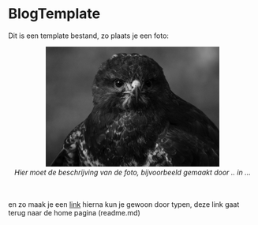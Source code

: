 # BlogTemplate

Dit is een template bestand, zo plaats je een foto:

<p align="center"><img src="BlogTemplate/foto1.jpg" alt="Fig1" width="70%"/><br>
<em>Hier moet de beschrijving van de foto, bijvoorbeeld gemaakt door .. in ...</em><br><br><br></p>

en zo maak je een [link](./README.md) hierna kun je gewoon door typen, deze link gaat terug naar de home pagina (readme.md)

